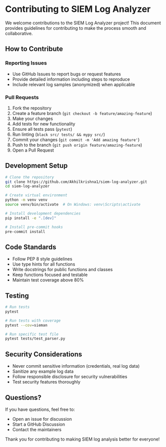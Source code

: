 # Contributing to SIEM Log Analyzer

We welcome contributions to the SIEM Log Analyzer project! This document provides guidelines for contributing to make the process smooth and collaborative.

## How to Contribute

### Reporting Issues
- Use GitHub Issues to report bugs or request features
- Provide detailed information including steps to reproduce
- Include relevant log samples (anonymized) when applicable

### Pull Requests
1. Fork the repository
2. Create a feature branch (`git checkout -b feature/amazing-feature`)
3. Make your changes
4. Add tests for new functionality
5. Ensure all tests pass (`pytest`)
6. Run linting (`black src/ tests/ && mypy src/`)
7. Commit your changes (`git commit -m 'Add amazing feature'`)
8. Push to the branch (`git push origin feature/amazing-feature`)
9. Open a Pull Request

## Development Setup

```bash
# Clone the repository
git clone https://github.com/Akhilkrishna1/siem-log-analyzer.git
cd siem-log-analyzer

# Create virtual environment
python -m venv venv
source venv/bin/activate  # On Windows: venv\Scripts\activate

# Install development dependencies
pip install -e ".[dev]"

# Install pre-commit hooks
pre-commit install
```

## Code Standards

- Follow PEP 8 style guidelines
- Use type hints for all functions
- Write docstrings for public functions and classes
- Keep functions focused and testable
- Maintain test coverage above 80%

## Testing

```bash
# Run tests
pytest

# Run tests with coverage
pytest --cov=sieman

# Run specific test file
pytest tests/test_parser.py
```

## Security Considerations

- Never commit sensitive information (credentials, real log data)
- Sanitize any example log data
- Follow responsible disclosure for security vulnerabilities
- Test security features thoroughly

## Questions?

If you have questions, feel free to:
- Open an issue for discussion
- Start a GitHub Discussion
- Contact the maintainers

Thank you for contributing to making SIEM log analysis better for everyone!

